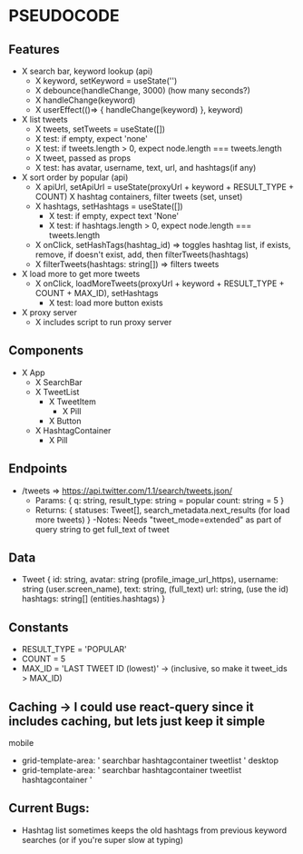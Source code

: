 # PSEUDOCODE

## Features

- X search bar, keyword lookup (api)
  - X keyword, setKeyword = useState('')
  - X debounce(handleChange, 3000) (how many seconds?)
  - X handleChange(keyword)
  - X userEffect(()=> { handleChange(keyword) }, keyword)
- X list tweets
  - X tweets, setTweets = useState([])
  - X test: if empty, expect 'none'
  - X test: if tweets.length > 0, expect node.length === tweets.length
  - X tweet, passed as props
  - X test: has avatar, username, text, url, and hashtags(if any)
- X sort order by popular (api)
  - X apiUrl, setApiUrl = useState(proxyUrl + keyword + RESULT_TYPE + COUNT)
    X hashtag containers, filter tweets (set, unset)
  - X hashtags, setHashtags = useState([])
    - X test: if empty, expect text 'None'
    - X test: if hashtags.length > 0, expect node.length === tweets.length
  - X onClick, setHashTags(hashtag_id) => toggles hashtag list, if exists, remove, if doesn't exist, add, then filterTweets(hashtags)
  - X filterTweets(hashtags: string[]) => filters tweets
- X load more to get more tweets
  - X onClick, loadMoreTweets(proxyUrl + keyword + RESULT_TYPE + COUNT + MAX_ID), setHashtags
    - X test: load more button exists
- X proxy server
  - X includes script to run proxy server

## Components

- X App
  - X SearchBar
  - X TweetList
    - X TweetItem
      - X Pill
    - X Button
  - X HashtagContainer
    - X Pill

## Endpoints

- /tweets => https://api.twitter.com/1.1/search/tweets.json/
  - Params: {
    q: string,
    result_type: string = popular
    count: string = 5
    }
  - Returns: {
    statuses: Tweet[],
    search_metadata.next_results (for load more tweets)
    }
    -Notes: Needs "tweet_mode=extended" as part of query string to get full_text of tweet

## Data

- Tweet {
  id: string,
  avatar: string (profile_image_url_https),
  username: string (user.screen_name),
  text: string, (full_text)
  url: string, (use the id)
  hashtags: string[] (entities.hashtags)
  }

## Constants

- RESULT_TYPE = 'POPULAR'
- COUNT = 5
- MAX_ID = 'LAST TWEET ID (lowest)' -> (inclusive, so make it tweet_ids > MAX_ID)

## Caching -> I could use react-query since it includes caching, but lets just keep it simple

mobile

- grid-template-area: '
  searchbar
  hashtagcontainer
  tweetlist
  '
  desktop
- grid-template-area: '
  searchbar hashtagcontainer
  tweetlist hashtagcontainer
  '

## Current Bugs:

- Hashtag list sometimes keeps the old hashtags from previous keyword searches (or if you're super slow at typing)
